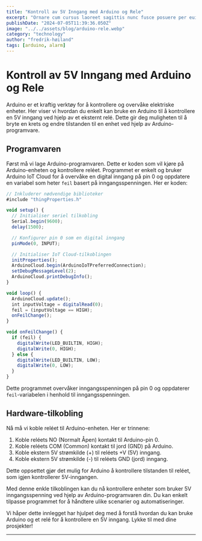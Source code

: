 ```yaml
---
title: "Kontroll av 5V Inngang med Arduino og Rele"
excerpt: "Ornare cum cursus laoreet sagittis nunc fusce posuere per euismod dis vehicula a, semper fames lacus maecenas dictumst pulvinar neque enim non potenti. Torquent hac sociosqu eleifend potenti."
publishDate: "2024-07-05T11:39:36.050Z"
image: "../../assets/blog/arduino-rele.webp"
category: "technology"
author: "fredrik-høiland"
tags: [arduino, alarm]
---
```


# Kontroll av 5V Inngang med Arduino og Rele


Arduino er et kraftig verktøy for å kontrollere og overvåke elektriske enheter. Her viser vi hvordan du enkelt kan bruke en Arduino til å kontrollere en 5V inngang ved hjelp av et eksternt relé. Dette gir deg muligheten til å bryte en krets og endre tilstanden til en enhet ved hjelp av Arduino-programvare.

## Programvaren

Først må vi lage Arduino-programvaren. Dette er koden som vil kjøre på Arduino-enheten og kontrollere reléet. Programmet er enkelt og bruker Arduino IoT Cloud for å overvåke en digital inngang på pin 0 og oppdatere en variabel som heter `feil` basert på inngangsspenningen. Her er koden:

```js
// Inkluderer nødvendige biblioteker
#include "thingProperties.h"

void setup() {
  // Initialiser seriel tilkobling
  Serial.begin(9600);
  delay(1500); 

  // Konfigurer pin 0 som en digital inngang
  pinMode(0, INPUT);

  // Initialiser IoT Cloud-tilkoblingen
  initProperties();
  ArduinoCloud.begin(ArduinoIoTPreferredConnection);
  setDebugMessageLevel(2);
  ArduinoCloud.printDebugInfo();
}

void loop() {
  ArduinoCloud.update();
  int inputVoltage = digitalRead(0);
  feil = (inputVoltage == HIGH);
  onFeilChange();
}

void onFeilChange() {
  if (feil) {
    digitalWrite(LED_BUILTIN, HIGH);
    digitalWrite(0, HIGH);
  } else {
    digitalWrite(LED_BUILTIN, LOW);
    digitalWrite(0, LOW);
  }
}

```


Dette programmet overvåker inngangsspenningen på pin 0 og oppdaterer `feil`-variabelen i henhold til inngangsspenningen.

## Hardware-tilkobling

Nå må vi koble reléet til Arduino-enheten. Her er trinnene:

1. Koble reléets NO (Normalt Åpen) kontakt til Arduino-pin 0.
2. Koble reléets COM (Common) kontakt til jord (GND) på Arduino.
3. Koble ekstern 5V strømkilde (+) til reléets +V (5V) inngang.
4. Koble ekstern 5V strømkilde (-) til reléets GND (jord) inngang.

Dette oppsettet gjør det mulig for Arduino å kontrollere tilstanden til reléet, som igjen kontrollerer 5V-inngangen.


Med denne enkle tilkoblingen kan du nå kontrollere enheter som bruker 5V inngangsspenning ved hjelp av Arduino-programvaren din. Du kan enkelt tilpasse programmet for å håndtere ulike scenarier og automatiseringer.

Vi håper dette innlegget har hjulpet deg med å forstå hvordan du kan bruke Arduino og et relé for å kontrollere en 5V inngang. Lykke til med dine prosjekter!

---

